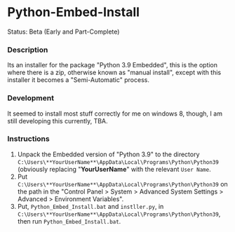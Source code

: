 # Python-Embed-Install
Status: Beta (Early and Part-Complete)

### Description
Its an installer for the package "Python 3.9 Embedded", this is the option where there is a zip, otherwise known as "manual install", except with this installer it becomes a "Semi-Automatic" process.

### Development
It seemed to install most stuff correctly for me on windows 8, though, I am still developing this currently, TBA.

### Instructions
1. Unpack the Embedded version of "Python 3.9" to the directory `C:\Users\**YourUserName**\AppData\Local\Programs\Python\Python39` (obviously replacing "**YourUserName**" with the relevant `User Name`. 
2. Put `C:\Users\**YourUserName**\AppData\Local\Programs\Python\Python39` on the path in the "Control Panel > System > Advanced System Settings > Advanced > Environment Variables". 
3. Put, `Python_Embed_Install.bat` and `instller.py`, in `C:\Users\**YourUserName**\AppData\Local\Programs\Python\Python39`, then run `Python_Embed_Install.bat`.
